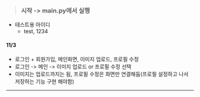 > ### 시작 -> main.py에서 실행
- 테스트용 아이디
  - test, 1234

#### 11/3
- 로그인 + 회원가입, 메인화면, 이미지 업로드, 프로필 수정
- 로그인 -> 메인 -> 이미지 업로드 or 프로필 수정 선택
- 이미지는 업로드까지는 됨, 프로필 수정은 화면만 연결해둠(프로필 설정하고 나서 저장하는 기능 구현 해야함)
---

